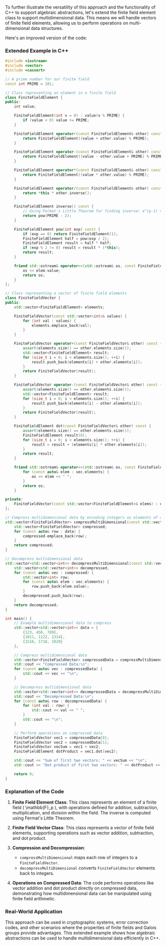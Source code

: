 To further illustrate the versatility of this approach and the functionality of C++ to support algebraic abstractions, let's extend the finite field element class to support multidimensional data. This means we will handle vectors of finite field elements, allowing us to perform operations on multi-dimensional data structures.

Here's an improved version of the code:

### Extended Example in C++

```cpp
#include <iostream>
#include <vector>
#include <cassert>

// A prime number for our finite field
const int PRIME = 101;

// Class representing an element in a finite field
class FiniteFieldElement {
public:
    int value;

    FiniteFieldElement(int v = 0) : value(v % PRIME) {
        if (value < 0) value += PRIME;
    }

    FiniteFieldElement operator+(const FiniteFieldElement& other) const {
        return FiniteFieldElement((value + other.value) % PRIME);
    }

    FiniteFieldElement operator-(const FiniteFieldElement& other) const {
        return FiniteFieldElement((value - other.value + PRIME) % PRIME);
    }

    FiniteFieldElement operator*(const FiniteFieldElement& other) const {
        return FiniteFieldElement((value * other.value) % PRIME);
    }

    FiniteFieldElement operator/(const FiniteFieldElement& other) const {
        return *this * other.inverse();
    }

    FiniteFieldElement inverse() const {
        // Using Fermat's Little Theorem for finding inverse: a^(p-1) ≡ 1 (mod p)
        return pow(PRIME - 2);
    }

    FiniteFieldElement pow(int exp) const {
        if (exp == 0) return FiniteFieldElement(1);
        FiniteFieldElement half = pow(exp / 2);
        FiniteFieldElement result = half * half;
        if (exp % 2 != 0) result = result * (*this);
        return result;
    }

    friend std::ostream& operator<<(std::ostream& os, const FiniteFieldElement& elem) {
        os << elem.value;
        return os;
    }
};

// Class representing a vector of finite field elements
class FiniteFieldVector {
public:
    std::vector<FiniteFieldElement> elements;

    FiniteFieldVector(const std::vector<int>& values) {
        for (int val : values) {
            elements.emplace_back(val);
        }
    }

    FiniteFieldVector operator+(const FiniteFieldVector& other) const {
        assert(elements.size() == other.elements.size());
        std::vector<FiniteFieldElement> result;
        for (size_t i = 0; i < elements.size(); ++i) {
            result.push_back(elements[i] + other.elements[i]);
        }
        return FiniteFieldVector(result);
    }

    FiniteFieldVector operator-(const FiniteFieldVector& other) const {
        assert(elements.size() == other.elements.size());
        std::vector<FiniteFieldElement> result;
        for (size_t i = 0; i < elements.size(); ++i) {
            result.push_back(elements[i] - other.elements[i]);
        }
        return FiniteFieldVector(result);
    }

    FiniteFieldElement dot(const FiniteFieldVector& other) const {
        assert(elements.size() == other.elements.size());
        FiniteFieldElement result(0);
        for (size_t i = 0; i < elements.size(); ++i) {
            result = result + (elements[i] * other.elements[i]);
        }
        return result;
    }

    friend std::ostream& operator<<(std::ostream& os, const FiniteFieldVector& vec) {
        for (const auto& elem : vec.elements) {
            os << elem << " ";
        }
        return os;
    }

private:
    FiniteFieldVector(const std::vector<FiniteFieldElement>& elems) : elements(elems) {}
};

// Compress multidimensional data by encoding integers as elements of a finite field
std::vector<FiniteFieldVector> compressMultiDimensional(const std::vector<std::vector<int>>& data) {
    std::vector<FiniteFieldVector> compressed;
    for (const auto& row : data) {
        compressed.emplace_back(row);
    }
    return compressed;
}

// Decompress multidimensional data
std::vector<std::vector<int>> decompressMultiDimensional(const std::vector<FiniteFieldVector>& compressed) {
    std::vector<std::vector<int>> decompressed;
    for (const auto& vec : compressed) {
        std::vector<int> row;
        for (const auto& elem : vec.elements) {
            row.push_back(elem.value);
        }
        decompressed.push_back(row);
    }
    return decompressed;
}

int main() {
    // Example multidimensional data to compress
    std::vector<std::vector<int>> data = {
        {123, 456, 789},
        {1011, 1122, 1314},
        {1516, 1718, 1920}
    };

    // Compress multidimensional data
    std::vector<FiniteFieldVector> compressedData = compressMultiDimensional(data);
    std::cout << "Compressed Data:\n";
    for (const auto& vec : compressedData) {
        std::cout << vec << "\n";
    }

    // Decompress multidimensional data
    std::vector<std::vector<int>> decompressedData = decompressMultiDimensional(compressedData);
    std::cout << "Decompressed Data:\n";
    for (const auto& row : decompressedData) {
        for (int val : row) {
            std::cout << val << " ";
        }
        std::cout << "\n";
    }

    // Perform operations on compressed data
    FiniteFieldVector vec1 = compressedData[0];
    FiniteFieldVector vec2 = compressedData[1];
    FiniteFieldVector vecSum = vec1 + vec2;
    FiniteFieldElement dotProduct = vec1.dot(vec2);

    std::cout << "Sum of first two vectors: " << vecSum << "\n";
    std::cout << "Dot product of first two vectors: " << dotProduct << "\n";

    return 0;
}
```

### Explanation of the Code

1. **Finite Field Element Class**: This class represents an element of a finite field \( \mathbb{F}_p \), with operations defined for addition, subtraction, multiplication, and division within the field. The inverse is computed using Fermat's Little Theorem.

2. **Finite Field Vector Class**: This class represents a vector of finite field elements, supporting operations such as vector addition, subtraction, and dot product.

3. **Compression and Decompression**: 
    - `compressMultiDimensional` maps each row of integers to a `FiniteFieldVector`.
    - `decompressMultiDimensional` converts `FiniteFieldVector` elements back to integers.

4. **Operations on Compressed Data**: The code performs operations like vector addition and dot product directly on compressed data, demonstrating how multidimensional data can be manipulated using finite field arithmetic.

### Real-World Application

This approach can be used in cryptographic systems, error correction codes, and other scenarios where the properties of finite fields and Galois groups provide advantages. This extended example shows how algebraic abstractions can be used to handle multidimensional data efficiently in C++.
